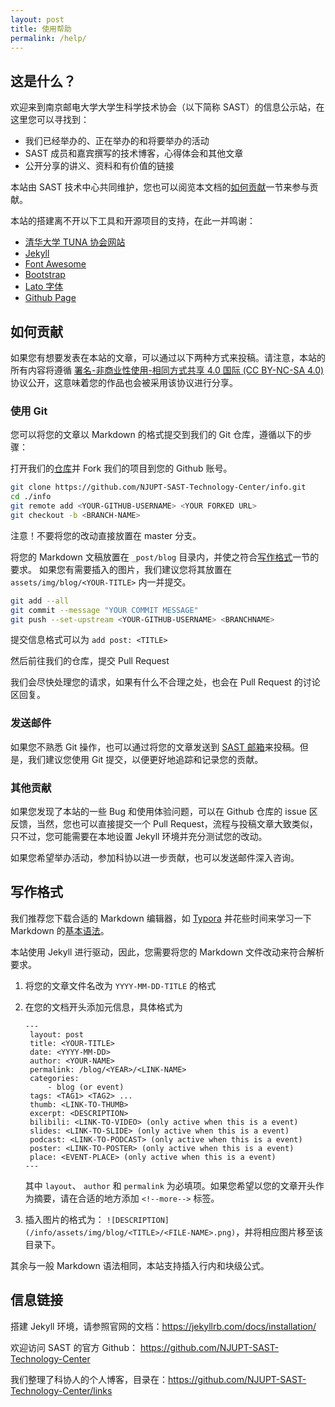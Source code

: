 ```yaml
---
layout: post
title: 使用帮助
permalink: /help/
---
```


## 这是什么？

欢迎来到南京邮电大学大学生科学技术协会（以下简称 SAST）的信息公示站，在这里您可以寻找到：

* 我们已经举办的、正在举办的和将要举办的活动
* SAST 成员和嘉宾撰写的技术博客，心得体会和其他文章
* 公开分享的讲义、资料和有价值的链接

本站由 SAST 技术中心共同维护，您也可以阅览本文档的[如何贡献](#如何贡献)一节来参与贡献。

本站的搭建离不开以下工具和开源项目的支持，在此一并鸣谢：

* [清华大学 TUNA 协会网站](https://github.com/tuna/tuna.moe)
* [Jekyll](https://jekyllrb.com/)
* [Font Awesome](https://fontawesome.com/)
* [Bootstrap](https://getbootstrap.com/)
* [Lato 字体](https://fonts.google.com/specimen/Lato)
* [Github Page](https://pages.github.com/)

## 如何贡献

如果您有想要发表在本站的文章，可以通过以下两种方式来投稿。请注意，本站的所有内容将遵循 [署名-非商业性使用-相同方式共享 4.0 国际 (CC BY-NC-SA 4.0)](https://creativecommons.org/licenses/by-nc-sa/4.0/deed.zh) 协议公开，这意味着您的作品也会被采用该协议进行分享。

### 使用 Git

您可以将您的文章以 Markdown 的格式提交到我们的 Git 仓库，遵循以下的步骤：

打开我们的[仓库](https://github.com/NJUPT-SAST-Technology-Center/info.git)并 Fork 我们的项目到您的 Github 账号。

```bash
git clone https://github.com/NJUPT-SAST-Technology-Center/info.git
cd ./info
git remote add <YOUR-GITHUB-USERNAME> <YOUR FORKED URL>
git checkout -b <BRANCH-NAME>
```

注意！不要将您的改动直接放置在 master 分支。

将您的 Markdown 文稿放置在 `_post/blog` 目录内，并使之符合[写作格式](#写作格式)一节的要求。
如果您有需要插入的图片，我们建议您将其放置在 `assets/img/blog/<YOUR-TITLE>` 内一并提交。

```bash
git add --all
git commit --message "YOUR COMMIT MESSAGE"
git push --set-upstream <YOUR-GITHUB-USERNAME> <BRANCHNAME>
```

提交信息格式可以为 `add post: <TITLE>`

然后前往我们的仓库，提交 Pull Request

我们会尽快处理您的请求，如果有什么不合理之处，也会在 Pull Request 的讨论区回复。

### 发送邮件

如果您不熟悉 Git 操作，也可以通过将您的文章发送到 [SAST 邮箱](mailto:sast@njupt.edu.cn)来投稿。但是，我们建议您使用 Git 提交，以便更好地追踪和记录您的贡献。

### 其他贡献

如果您发现了本站的一些 Bug 和使用体验问题，可以在 Github 仓库的 issue 区反馈，当然，您也可以直接提交一个 Pull Request，流程与投稿文章大致类似，只不过，您可能需要在本地设置 Jekyll 环境并充分测试您的改动。

如果您希望举办活动，参加科协以进一步贡献，也可以发送邮件深入咨询。

## 写作格式

我们推荐您下载合适的 Markdown 编辑器，如 [Typora](https://typora.io/) 并花些时间来学习一下 Markdown 的[基本语法](https://www.runoob.com/markdown/md-tutorial.html)。

本站使用 Jekyll 进行驱动，因此，您需要将您的 Markdown 文件改动来符合解析要求。

1. 将您的文章文件名改为 `YYYY-MM-DD-TITLE` 的格式
2. 在您的文档开头添加元信息，具体格式为

   ```
   ---
    layout: post
    title: <YOUR-TITLE>
    date: <YYYY-MM-DD>
    author: <YOUR-NAME>
    permalink: /blog/<YEAR>/<LINK-NAME>
    categories:
        - blog (or event)
    tags: <TAG1> <TAG2> ...
    thumb: <LINK-TO-THUMB>
    excerpt: <DESCRIPTION>
    bilibili: <LINK-TO-VIDEO> (only active when this is a event)
    slides: <LINK-TO-SLIDE> (only active when this is a event)
    podcast: <LINK-TO-PODCAST> (only active when this is a event)
    poster: <LINK-TO-POSTER> (only active when this is a event)
    place: <EVENT-PLACE> (only active when this is a event)
   ---
   ```

    其中 `layout`、 `author` 和 `permalink` 为必填项。如果您希望以您的文章开头作为摘要，请在合适的地方添加 `<!--more-->` 标签。
3. 插入图片的格式为： `![DESCRIPTION](/info/assets/img/blog/<TITLE>/<FILE-NAME>.png)`，并将相应图片移至该目录下。

其余与一般 Markdown 语法相同，本站支持插入行内和块级公式。

## 信息链接

搭建 Jekyll 环境，请参照官网的文档：<https://jekyllrb.com/docs/installation/>

欢迎访问 SAST 的官方 Github： <https://github.com/NJUPT-SAST-Technology-Center>

我们整理了科协人的个人博客，目录在：<https://github.com/NJUPT-SAST-Technology-Center/links>
